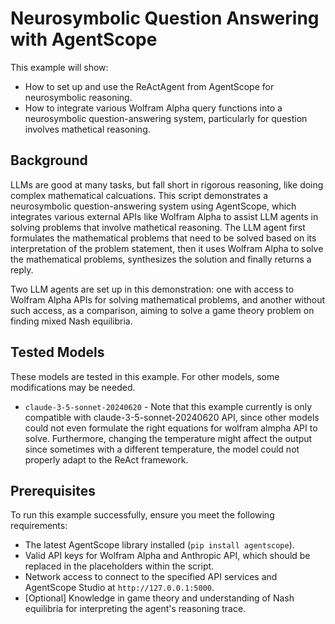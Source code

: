 

# Neurosymbolic Question Answering with AgentScope

This example will show:
- How to set up and use the ReActAgent from AgentScope for neurosymbolic reasoning.
- How to integrate various Wolfram Alpha query functions into a neurosymbolic question-answering system, particularly for question involves mathetical reasoning.

## Background
LLMs are good at many tasks, but fall short in rigorous reasoning, like doing complex mathematical calcuations.
This script demonstrates a neurosymbolic question-answering system using AgentScope, which integrates various external APIs like Wolfram Alpha to assist LLM agents in solving problems that involve mathetical reasoning. The LLM agent first formulates the mathematical problems that need to be solved based on its interpretation of the problem statement, then it uses Wolfram Alpha to solve the mathematical problems, synthesizes the solution and finally returns a reply. 

Two LLM agents are set up in this demonstration: one with access to Wolfram Alpha APIs for solving mathematical problems, and another without such access, as a comparison, aiming to solve a game theory problem on finding mixed Nash equilibria.



## Tested Models

These models are tested in this example. For other models, some modifications may be needed.
- `claude-3-5-sonnet-20240620` - Note that this example currently is only compatible with claude-3-5-sonnet-20240620 API, since other models could not even formulate the right equations for wolfram almpha API to solve.
Furthermore, changing the temperature might affect the output since sometimes with a different temperature, the model could not properly adapt to the ReAct framework.


## Prerequisites

To run this example successfully, ensure you meet the following requirements:
- The latest AgentScope library installed (`pip install agentscope`).
- Valid API keys for Wolfram Alpha and Anthropic API, which should be replaced in the placeholders within the script.
- Network access to connect to the specified API services and AgentScope Studio at `http://127.0.0.1:5000`.
- [Optional] Knowledge in game theory and understanding of Nash equilibria for interpreting the agent's reasoning trace.